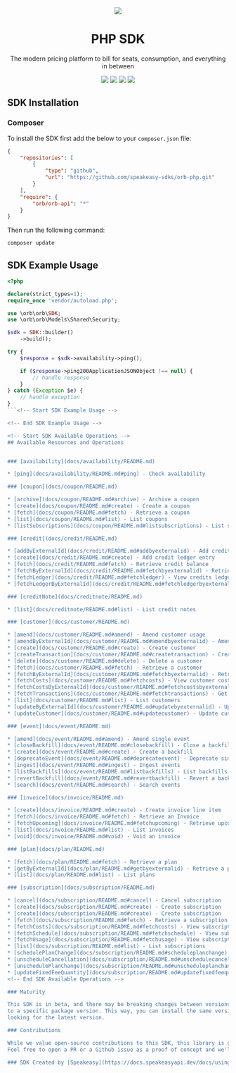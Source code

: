 <div align="center">
    <picture>
        <source srcset="https://user-images.githubusercontent.com/6267663/229776363-b219eaec-e1aa-4192-9123-d8a8e0ab997d.svg" media="(prefers-color-scheme: dark)">
        <img src="https://user-images.githubusercontent.com/6267663/229776275-b670d564-fc2e-4843-b061-adf230737e3f.svg">
    </picture>
    <h1>PHP SDK</h1>
   <p>The modern pricing platform to bill for seats, consumption, and everything in between</p>
   <a href="https://docs.withorb.com/docs/orb-docs/overview"><img src="https://img.shields.io/static/v1?label=Docs&message=API Ref&color=5444e4&style=for-the-badge" /></a>
   <a href="https://github.com/speakeasy-sdks/orb-php/actions"><img src="https://img.shields.io/github/actions/workflow/status/speakeasy-sdks/orb-php/speakeasy_sdk_generation.yml?style=for-the-badge" /></a>
  <a href="https://opensource.org/licenses/MIT"><img src="https://img.shields.io/badge/License-MIT-blue.svg?style=for-the-badge" /></a>
  <a href="https://github.com/speakeasy-sdks/orb-php/releases"><img src="https://img.shields.io/github/v/release/speakeasy-sdks/orb-php?sort=semver&style=for-the-badge" /></a>
</div>

<!-- Start SDK Installation -->
## SDK Installation

### Composer

To install the SDK first add the below to your `composer.json` file:

```json
{
    "repositories": [
        {
            "type": "github",
            "url": "https://github.com/speakeasy-sdks/orb-php.git"
        }
    ],
    "require": {
        "orb/orb-api": "*"
    }
}
```

Then run the following command:

```bash
composer update
```
<!-- End SDK Installation -->

## SDK Example Usage
```php
<?php

declare(strict_types=1);
require_once 'vendor/autoload.php';

use \orb\orb\SDK;
use \orb\orb\Models\Shared\Security;

$sdk = SDK::builder()
    ->build();

try {
    $response = $sdk->availability->ping();

    if ($response->ping200ApplicationJSONObject !== null) {
        // handle response
    }
} catch (Exception $e) {
    // handle exception
}
```<!-- Start SDK Example Usage -->

<!-- End SDK Example Usage -->

<!-- Start SDK Available Operations -->
## Available Resources and Operations


### [availability](docs/availability/README.md)

* [ping](docs/availability/README.md#ping) - Check availability

### [coupon](docs/coupon/README.md)

* [archive](docs/coupon/README.md#archive) - Archive a coupon
* [create](docs/coupon/README.md#create) - Create a coupon
* [fetch](docs/coupon/README.md#fetch) - Retrieve a coupon
* [list](docs/coupon/README.md#list) - List coupons
* [listSubscriptions](docs/coupon/README.md#listsubscriptions) - List subscriptions for a coupon

### [credit](docs/credit/README.md)

* [addByExternalId](docs/credit/README.md#addbyexternalid) - Add credit ledger entry by external customer ID
* [create](docs/credit/README.md#create) - Add credit ledger entry
* [fetch](docs/credit/README.md#fetch) - Retrieve credit balance
* [fetchByExternalId](docs/credit/README.md#fetchbyexternalid) - Retrieve credit balance by external customer ID
* [fetchLedger](docs/credit/README.md#fetchledger) - View credits ledger
* [fetchLedgerByExternalId](docs/credit/README.md#fetchledgerbyexternalid) - View credits ledger by external customer ID

### [creditNote](docs/creditnote/README.md)

* [list](docs/creditnote/README.md#list) - List credit notes

### [customer](docs/customer/README.md)

* [amend](docs/customer/README.md#amend) - Amend customer usage
* [amendByExternalId](docs/customer/README.md#amendbyexternalid) - Amend customer usage by external ID
* [create](docs/customer/README.md#create) - Create customer
* [createTransaction](docs/customer/README.md#createtransaction) - Create a customer balance transaction
* [delete](docs/customer/README.md#delete) - Delete a customer
* [fetch](docs/customer/README.md#fetch) - Retrieve a customer
* [fetchByExternalId](docs/customer/README.md#fetchbyexternalid) - Retrieve a customer by external ID
* [fetchCosts](docs/customer/README.md#fetchcosts) - View customer costs
* [fetchCostsByExternalId](docs/customer/README.md#fetchcostsbyexternalid) - View customer costs by external customer ID
* [fetchTransactions](docs/customer/README.md#fetchtransactions) - Get customer balance transactions
* [list](docs/customer/README.md#list) - List customers
* [updateByExternalId](docs/customer/README.md#updatebyexternalid) - Update a customer by external ID
* [updateCustomer](docs/customer/README.md#updatecustomer) - Update customer

### [event](docs/event/README.md)

* [amend](docs/event/README.md#amend) - Amend single event
* [closeBackfill](docs/event/README.md#closebackfill) - Close a backfill
* [create](docs/event/README.md#create) - Create a backfill
* [deprecateEvent](docs/event/README.md#deprecateevent) - Deprecate single event
* [ingest](docs/event/README.md#ingest) - Ingest events
* [listBackfills](docs/event/README.md#listbackfills) - List backfills
* [revertBackfill](docs/event/README.md#revertbackfill) - Revert a backfill
* [search](docs/event/README.md#search) - Search events

### [invoice](docs/invoice/README.md)

* [create](docs/invoice/README.md#create) - Create invoice line item
* [fetch](docs/invoice/README.md#fetch) - Retrieve an Invoice
* [fetchUpcoming](docs/invoice/README.md#fetchupcoming) - Retrieve upcoming invoice
* [list](docs/invoice/README.md#list) - List invoices
* [void](docs/invoice/README.md#void) - Void an invoice

### [plan](docs/plan/README.md)

* [fetch](docs/plan/README.md#fetch) - Retrieve a plan
* [getByExternalId](docs/plan/README.md#getbyexternalid) - Retrieve a plan by external plan ID
* [list](docs/plan/README.md#list) - List plans

### [subscription](docs/subscription/README.md)

* [cancel](docs/subscription/README.md#cancel) - Cancel subscription
* [create](docs/subscription/README.md#create) - Create subscription
* [create](docs/subscription/README.md#create) - Create subscription
* [fetch](docs/subscription/README.md#fetch) - Retrieve a subscription
* [fetchCosts](docs/subscription/README.md#fetchcosts) - View subscription costs
* [fetchSchedule](docs/subscription/README.md#fetchschedule) - View subscription schedule
* [fetchUsage](docs/subscription/README.md#fetchusage) - View subscription usage
* [list](docs/subscription/README.md#list) - List subscriptions
* [schedulePlanChange](docs/subscription/README.md#scheduleplanchange) - Schedule plan change
* [unscheduleCancellation](docs/subscription/README.md#unschedulecancellation) - Unschedule pending cancellation
* [unschedulePlanChange](docs/subscription/README.md#unscheduleplanchange) - Unschedule pending plan changes
* [updateFixedFeeQuantity](docs/subscription/README.md#updatefixedfeequantity) - Update fixed fee quantity
<!-- End SDK Available Operations -->

### Maturity

This SDK is in beta, and there may be breaking changes between versions without a major version update. Therefore, we recommend pinning usage
to a specific package version. This way, you can install the same version each time without breaking changes unless you are intentionally
looking for the latest version.

### Contributions

While we value open-source contributions to this SDK, this library is generated programmatically.
Feel free to open a PR or a Github issue as a proof of concept and we'll do our best to include it in a future release !

### SDK Created by [Speakeasy](https://docs.speakeasyapi.dev/docs/using-speakeasy/client-sdks)
